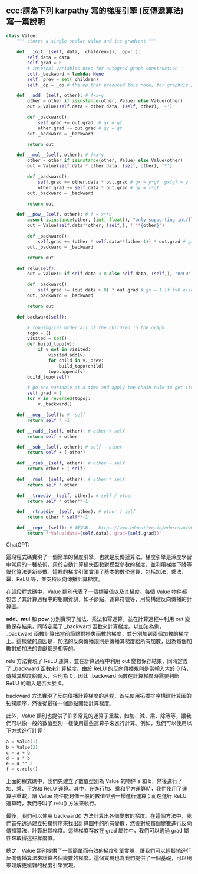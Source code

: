 # 

## ccc:請為下列 karpathy 寫的梯度引擎 (反傳遞算法) 寫一篇說明

```py
class Value:
    """ stores a single scalar value and its gradient """

    def __init__(self, data, _children=(), _op=''):
        self.data = data
        self.grad = 0
        # internal variables used for autograd graph construction
        self._backward = lambda: None
        self._prev = set(_children)
        self._op = _op # the op that produced this node, for graphviz / debugging / etc

    def __add__(self, other): # f=x+y
        other = other if isinstance(other, Value) else Value(other)
        out = Value(self.data + other.data, (self, other), '+')

        def _backward():
            self.grad += out.grad  # gx = gf
            other.grad += out.grad # gy = gf
        out._backward = _backward

        return out

    def __mul__(self, other): # f=x*y
        other = other if isinstance(other, Value) else Value(other)
        out = Value(self.data * other.data, (self, other), '*')

        def _backward():
            self.grad += other.data * out.grad # gx = y*gf  gx/gf = y
            other.grad += self.data * out.grad # gy = x*gf
        out._backward = _backward

        return out

    def __pow__(self, other): # f = x**n
        assert isinstance(other, (int, float)), "only supporting int/float powers for now"
        out = Value(self.data**other, (self,), f'**{other}')

        def _backward():
            self.grad += (other * self.data**(other-1)) * out.grad # gx = n (x**n-1)
        out._backward = _backward

        return out

    def relu(self):
        out = Value(0 if self.data < 0 else self.data, (self,), 'ReLU')

        def _backward():
            self.grad += (out.data > 0) * out.grad # gx = 1 if f>0 else 0
        out._backward = _backward

        return out

    def backward(self):

        # topological order all of the children in the graph
        topo = []
        visited = set()
        def build_topo(v):
            if v not in visited:
                visited.add(v)
                for child in v._prev:
                    build_topo(child)
                topo.append(v)
        build_topo(self)

        # go one variable at a time and apply the chain rule to get its gradient
        self.grad = 1
        for v in reversed(topo):
            v._backward()

    def __neg__(self): # -self
        return self * -1

    def __radd__(self, other): # other + self
        return self + other

    def __sub__(self, other): # self - other
        return self + (-other)

    def __rsub__(self, other): # other - self
        return other + (-self)

    def __rmul__(self, other): # other * self
        return self * other

    def __truediv__(self, other): # self / other
        return self * other**-1

    def __rtruediv__(self, other): # other / self
        return other * self**-1

    def __repr__(self): # 轉字串 -- https://www.educative.io/edpresso/what-is-the-repr-method-in-python
        return f"Value(data={self.data}, grad={self.grad})"

```

ChatGPT:

這段程式碼實現了一個簡單的梯度引擎，也就是反傳遞算法。梯度引擎是深度學習中常用的一種技術，用於自動計算損失函數對模型參數的梯度，並利用梯度下降等優化算法更新參數。這裡的梯度引擎實現了基本的數學運算，包括加法、乘法、幂、ReLU 等，並支持反向傳播計算梯度。

在這段程式碼中，Value 類別代表了一個標量值以及其梯度。每個 Value 物件都包含了其計算過程中的相關資訊，如子節點、運算符號等，用於構建反向傳播的計算圖。

__add__、__mul__ 和 __pow__ 分別實現了加法、乘法和幂運算，並在計算過程中利用 out 變數保存結果，同時定義了 _backward 函數來計算梯度。以加法為例， _backward 函數計算出當前節點對損失函數的梯度，並分別加到兩個加數的梯度上。這樣做的原因是，加法的反向傳播規則是傳播其梯度給所有加數，因為每個加數對於加法的貢獻都是相等的。

relu 方法實現了 ReLU 運算，並在計算過程中利用 out 變數保存結果，同時定義了 _backward 函數來計算梯度。由於 ReLU 的反向傳播規則是當輸入大於 0 時，傳播其梯度給輸入，否則為 0，因此 _backward 函數在計算梯度時需要判斷 ReLU 的輸入是否大於 0。

backward 方法實現了反向傳播計算梯度的過程，首先使用拓撲排序構建計算圖的拓撲順序，然後從最後一個節點開始計算梯度。

此外，Value 類別也提供了許多常見的運算子重載，如加、減、乘、除等等，讓我們可以像一般的數值型別一樣使用這些運算子來進行計算。例如，我們可以使用以下方式進行計算：

```py
a = Value(1)
b = Value(2)
c = a + b
d = a * b
e = a ** 2
f = c.relu()

```

上面的程式碼中，我們先建立了數值型別為 Value 的物件 a 和 b，然後進行了加、乘、平方和 ReLU 運算。其中，在進行加、乘和平方運算時，我們使用了運算子重載，讓 Value 物件能夠像一般的數值型別一樣進行運算；而在進行 ReLU 運算時，我們呼叫了 relu() 方法來執行。

最後，我們可以使用 backward() 方法計算出各個變數的梯度。在這個方法中，我們首先透過建立拓撲排序來找出計算圖中的所有變數，然後對於每個變數進行反向傳播算法，計算出其梯度。這些梯度存放在 grad 屬性中，我們可以透過 grad 屬性來取得這些梯度值。

總之，Value 類別提供了一個簡單而有效的梯度引擎實現，讓我們可以輕鬆地進行反向傳播算法來計算各個變數的梯度。這個實現也為我們提供了一個基礎，可以用來理解更複雜的梯度引擎實現。
